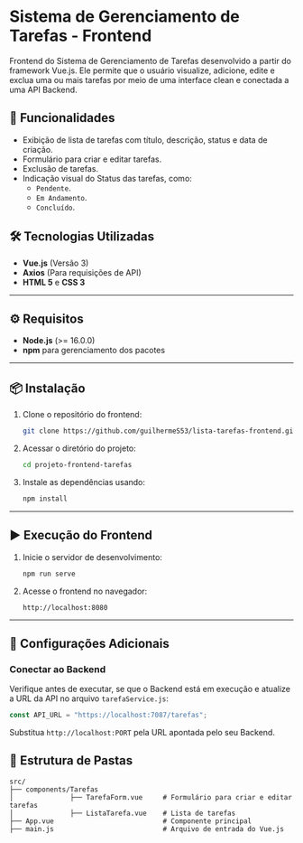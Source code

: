 # Sistema de Gerenciamento de Tarefas - Frontend

Frontend do Sistema de Gerenciamento de Tarefas desenvolvido a partir do framework Vue.js. 
Ele permite que o usuário visualize, adicione, edite e exclua uma ou mais tarefas por meio de uma interface clean e conectada a uma API Backend.

## 🚀 Funcionalidades
- Exibição de lista de tarefas com título, descrição, status e data de criação.
- Formulário para criar e editar tarefas.
- Exclusão de tarefas.
- Indicação visual do Status das tarefas, como:
  - `Pendente`.
  - `Em Andamento`.
  - `Concluído`.

## 🛠️ Tecnologias Utilizadas
- **Vue.js** (Versão 3)
- **Axios** (Para requisições de API)
- **HTML 5** e **CSS 3**

---

## ⚙️ Requisitos
- **Node.js** (>= 16.0.0)
- **npm** para gerenciamento dos pacotes

---

## 📦 Instalação

1. Clone o repositório do frontend:
   ```bash
   git clone https://github.com/guilhermeS53/lista-tarefas-frontend.git
   ```

2. Acessar o diretório do projeto:
   ```bash
   cd projeto-frontend-tarefas
   ```

3. Instale as dependências usando:
   ```bash
   npm install
   ```

---

## ▶️ Execução do Frontend

1. Inicie o servidor de desenvolvimento:
   ```bash
   npm run serve
   ```

2. Acesse o frontend no navegador:
   ```
   http://localhost:8080
   ```

---

## 🔧 Configurações Adicionais

### Conectar ao Backend
Verifique antes de executar, se que o Backend está em execução e atualize a URL da API no arquivo `tarefaService.js`:
```javascript
const API_URL = "https://localhost:7087/tarefas";
```

Substitua `http://localhost:PORT` pela URL apontada pelo seu Backend.

## 📂 Estrutura de Pastas

```
src/
├── components/Tarefas
│              ├── TarefaForm.vue     # Formulário para criar e editar tarefas
│              ├── ListaTarefa.vue    # Lista de tarefas
├── App.vue                           # Componente principal
├── main.js                           # Arquivo de entrada do Vue.js
